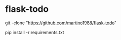 # flask-todo

git -clone "https://github.com/martino1988/flask-todo"

pip install -r requirements.txt


